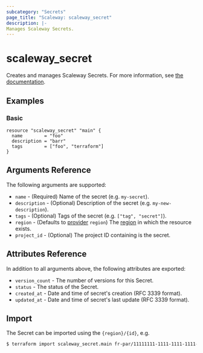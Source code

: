 ```yaml
---
subcategory: "Secrets"
page_title: "Scaleway: scaleway_secret"
description: |-
Manages Scaleway Secrets.
---
```


# scaleway_secret

Creates and manages Scaleway Secrets.
For more information, see [the documentation](https://developers.scaleway.com/en/products/secret_manager/api/v1alpha1/).

## Examples

### Basic

```hcl
resource "scaleway_secret" "main" {
  name        = "foo"
  description = "barr"
  tags        = ["foo", "terraform"]
}
```

## Arguments Reference

The following arguments are supported:

- `name` - (Required) Name of the secret (e.g. `my-secret`).
- `description` - (Optional) Description of the secret (e.g. `my-new-description`).
- `tags` - (Optional) Tags of the secret (e.g. `["tag", "secret"]`).
- `region` - (Defaults to [provider](../index.md#region) `region`) The [region](../guides/regions_and_zones.md#regions)
  in which the resource exists.
- `project_id` - (Optional) The project ID containing is the secret.

## Attributes Reference

In addition to all arguments above, the following attributes are exported:

- `version_count` - The number of versions for this Secret.
- `status` - The status of the Secret.
- `created_at` - Date and time of secret's creation (RFC 3339 format).
- `updated_at` - Date and time of secret's last update (RFC 3339 format).

## Import

The Secret can be imported using the `{region}/{id}`, e.g.

```bash
$ terraform import scaleway_secret.main fr-par/11111111-1111-1111-1111-111111111111
```
